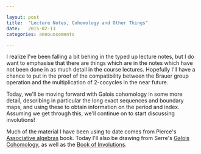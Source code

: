 ```yaml
---

layout: post
title:  "Lecture Notes, Cohomology and Other Things"
date:   2015-02-13
categories: announcements 

---
```


I realize I've been falling a bit behing in the typed up lecture notes, but I do want to emphasise that there are things which are in the notes which have not been done in as much detail in the course lectures. Hopefully I'll have a chance to put in the proof of the compatibility between the Brauer group operation and the multiplication of 2-cocycles in the near future.

Today, we'll be moving forward with Galois cohomology in some more detail, describing in particular the long exact sequences and boundary maps, and using these to obtain information on the period and index. Assuming we get through this, we'll continue on to start discussing involutions!

Much of the material I have been using to date comes from Pierce's [Associative algebras][pierce] book. Today I'll also be drawing from Serre's [Galois Cohomology][gc], as well as the [Book of Involutions][book].


[pierce]: http://www.amazon.com/Associative-Algebras-Graduate-Texts-Mathematics/dp/1475701659/
[gc]: http://www.amazon.com/Galois-Cohomology-Jean-Pierre-Serre/dp/3540421920/
[book]: http://www.amazon.com/Book-Involutions-Colloquium-Publications/dp/0821809040/
